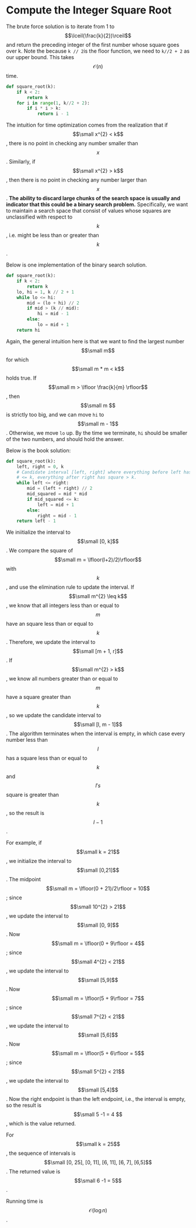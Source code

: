 # Compute the Integer Square Root

The brute force solution is to iterate from 1 to $$\lceil(\frac{k}{2})\rceil$$ and return the preceding integer of the first number whose square goes over k. Note the because `k // 2`is the floor function, we need to `k//2 + 2` as our upper bound. This takes $$\mathcal{O}(n)$$ time.

```py
def square_root(k):
    if k < 2:
        return k
    for i in range(1, k//2 + 2):
        if i * i > k:
            return i - 1
```

The intuition for time optimization comes from the realization that if $$\small x^{2} < k$$, there is no point in checking any number smaller than $$x$$. Similarly, if $$\small x^{2} > k$$, then there is no point in checking any number larger than $$x$$. **The ability to discard large chunks of the search space is usually and indicator that this could be a binary search problem.** Specifically, we want to maintain a search space that consist of values whose squares are unclassified with respect to $$k$$, i.e. might be less than or greater than $$k$$.

Below is one implementation of the binary search solution.

```py
def square_root(k):
    if k < 2:
        return k
    lo, hi = 1, k // 2 + 1
    while lo <= hi:
        mid = (lo + hi) // 2
        if mid > (k // mid):
            hi = mid - 1
        else:
            lo = mid + 1
    return hi
```

Again, the general intuition here is that we want to find the largest number$$\small m$$ for which $$\small m * m < k$$ holds true. If $$\small m > \lfloor \frac{k}{m} \rfloor$$, then $$\small m $$ is strictly too big, and we can move `hi` to $$\small m - 1$$. Otherwise, we move `lo` up. By the time we terminate, `hi` should be smaller of the two numbers, and should hold the answer.

Below is the book solution:

```py
def square_root(k):
    left, right = 0, k
    # Candidate interval [left, right] where everything before left has square
    # <= k, everything after right has square > k.
    while left <= right:
        mid = (left + right) // 2
        mid_squared = mid * mid
        if mid_squared <= k:
            left = mid + 1
        else:
            right = mid - 1
    return left - 1
```

We iniitialize the interval to $$\small [0, k]$$. We compare the square of $$\small m = \lfloor(l+2)/2)\rfloor$$ with $$k$$, and use the elimination rule to update the interval. If $$\small m^{2} \leq k$$, we know that all integers less than or equal to $$m$$ have an square less than or equal to $$k$$. Therefore, we update the interval to $$\small [m + 1, r]$$. If $$\small m^{2} > k$$, we know all numbers greater than or equal to $$m$$ have a square greater than $$k$$, so we update the candidate interval to $$\small [l, m - 1]$$. The algorithm terminates when the interval is empty, in which case every number less than $$l$$ has a square less than or equal to $$k$$ and $$l's$$ square is greater than $$k$$, so the result is $$l - 1$$.

For example, if $$\small k = 21$$, we initialize the interval to $$\small [0,21]$$. The midpoint $$\small m = \lfloor(0 + 21)/2\rfloor = 10$$; since $$\small 10^{2} > 21$$, we update the interval to $$\small [0, 9]$$. Now $$\small m = \lfloor(0 + 9\rfloor = 4$$; since $$\small 4^{2} < 21$$, we update the interval to $$\small [5,9]$$. Now $$\small m = \lfloor(5 + 9\rfloor = 7$$; since $$\small 7^{2} < 21$$, we update the interval to $$\small [5,6]$$. Now $$\small m = \lfloor(5 + 6\rfloor = 5$$; since $$\small 5^{2} < 21$$, we update the interval to $$\small [5,4]$$. Now the right endpoint is than the left endpoint, i.e., the interval is empty, so the result is $$\small 5 -1 = 4 $$, which is the value returned.

For $$\small k = 25$$, the sequence of intervals is $$\small [0, 25], [0, 11], [6, 11], [6, 7], [6,5]$$. The returned value is $$\small 6 -1 = 5$$.

Running time is $$\mathcal{O}(\log{n})$$.

